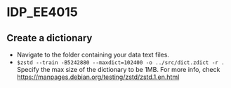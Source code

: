 # IDP_EE4015

## Create a dictionary
* Navigate to the folder containing your data text files.
* ``` $zstd --train -B5242880 --maxdict=102400 -o ../src/dict.zdict -r . ```
Specify the max size of the dictionary to be 1MB.
For more info, check https://manpages.debian.org/testing/zstd/zstd.1.en.html